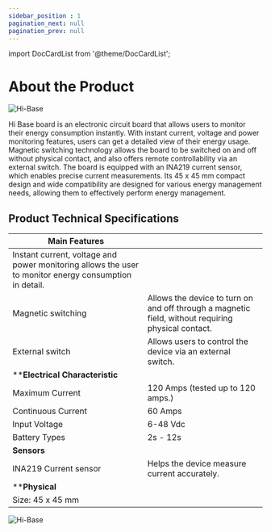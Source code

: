 ```yaml
---
sidebar_position : 1
pagination_next: null
pagination_prev: null
---
```


import DocCardList from '@theme/DocCardList';

# About the Product


![Hi-Base](./image/hibase-powertrain-board-10.jpg) 

Hi Base board is an electronic circuit board that allows users to monitor their energy consumption instantly. With instant current, voltage and power monitoring features, users can get a detailed view of their energy usage. Magnetic switching technology allows the board to be switched on and off without physical contact, and also offers remote controllability via an external switch. The board is equipped with an INA219 current sensor, which enables precise current measurements.  Its 45 x 45 mm compact design and wide compatibility are designed for various energy management needs, allowing them to effectively perform energy management.

## Product Technical Specifications

| Main Features | |
|--------------------------|-----------------------|
|Instant current, voltage and power monitoring allows the user to monitor energy consumption in detail.
|Magnetic switching|Allows the device to turn on and off through a magnetic field, without requiring physical contact.
|External switch|Allows users to control the device via an external switch.
|****Electrical Characteristic**|
|Maximum Current| 120 Amps (tested up to 120 amps.)
|Continuous Current| 60 Amps
|Input Voltage| 6-48 Vdc|
|Battery Types| 2s - 12s
|**Sensors**|
|INA219 Current sensor| Helps the device measure current accurately.|
|****Physical**|
|Size: 45 x 45 mm


![Hi-Base](./image/hibase-table.png) 